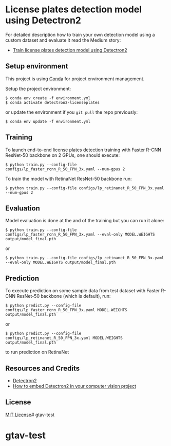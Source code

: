 # License plates detection model using Detectron2

For detailed description how to train your own detection model using a custom dataset and evaluate it read the Medium story:
* [Train license plates detection model using Detectron2](https://medium.com/deepvisionguru/train-license-plates-detection-model-using-detectron2-dd166154f604)

## Setup environment

This project is using [Conda](https://conda.io) for project environment management.

Setup the project environment:

    $ conda env create -f environment.yml
    $ conda activate detectron2-licenseplates
    
or update the environment if you `git pull` the repo previously:

    $ conda env update -f environment.yml
    
## Training

To launch end-to-end license plates detection training with Faster R-CNN ResNet-50 backbone on 2 GPUs,
one should execute:

    $ python train.py --config-file configs/lp_faster_rcnn_R_50_FPN_3x.yaml --num-gpus 2
    
To train the model with RetinaNet ResNet-50 backbone run:

    $ python train.py --config-file configs/lp_retinanet_R_50_FPN_3x.yaml --num-gpus 2

## Evaluation

Model evaluation is done at the and of the training but you can run it alone:

    $ python train.py --config-file configs/lp_faster_rcnn_R_50_FPN_3x.yaml --eval-only MODEL.WEIGHTS output/model_final.pth
    
or

    $ python train.py --config-file configs/lp_retinanet_R_50_FPN_3x.yaml --eval-only MODEL.WEIGHTS output/model_final.pth

## Prediction

To execute prediction on some sample data from test dataset with Faster R-CNN ResNet-50 backbone (which is default), run:

    $ python predict.py --config-file configs/lp_faster_rcnn_R_50_FPN_3x.yaml MODEL.WEIGHTS output/model_final.pth
    
or

    $ python predict.py --config-file configs/lp_retinanet_R_50_FPN_3x.yaml MODEL.WEIGHTS output/model_final.pth
    
to run prediction on RetinaNet

## Resources and Credits

* [Detectron2](https://github.com/facebookresearch/detectron2)
* [How to embed Detectron2 in your computer vision project](https://medium.com/deepvisionguru/how-to-embed-detectron2-in-your-computer-vision-project-817f29149461)

## License

[MIT License](LICENSE)# gtav-test
# gtav-test
